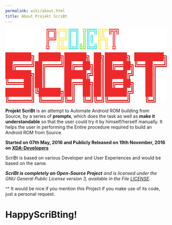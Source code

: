 ```yaml
---
permalink: wiki/about.html
title: About Projekt ScriBt
---
```


<img src="https://github.com/ScriBt/images/raw/master/ScriBtLogo.png" alt="ScriBt Logo" height="230" width="580">

**Projekt ScriBt** is an attempt to Automate Android ROM building from Source, by a series of **prompts**, which does the task as well as **make it understandable** so that the user could try it by himself/herself manually. It helps the user in performing the Entire procedure required to build an Android ROM from Source.

**Started on 07th May, 2016 and Publicly Released on 19th November, 2016 on [XDA-Developers](http://forum.xda-developers.com/chef-central/android/guide-tool-projekt-scribt-v1-33-t3503018)**

ScriBt is based on various Developer and User Experiences and would be based on the same.

_**ScriBt is completely an Open-Source Project** and is licensed under the GNU General Public License version 3, available in the File [LICENSE](https://raw.githubusercontent.com/a7r3/ScriBt/master/LICENSE)._

^^ It would be nice if you mention this Project if you make use of its code, just a personal request.  
# HappyScriBting!
